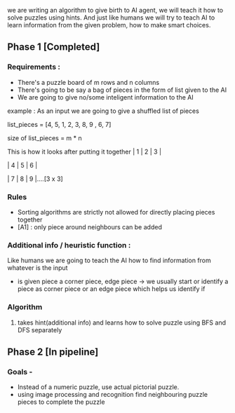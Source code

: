 
we are writing an algorithm to give birth to AI agent, we will teach it how to solve puzzles using hints. And just like humans we will try to teach AI to learn information from the given problem, how to make smart choices.


## Phase 1 [Completed]

### Requirements : 
- There's a puzzle board of m rows and n columns
- There's going to be say a bag of pieces in the form of list given to the AI
- We are going to give no/some inteligent information to the AI

example :
As an input we are going to give a shuffled list of pieces 

list_pieces = [4, 5, 1, 2, 3, 8, 9 , 6, 7]

size of list_pieces = m * n

This is how it looks after putting it together
| 1 | 2 | 3 |

| 4 | 5 | 6 |

| 7 | 8 | 9 |....[3 x 3]


### Rules
- Sorting algorithms are strictly not allowed for directly placing pieces together
- [A1] : only piece around neighbours can be added


### Additional info / heuristic function : 
Like humans we are going to teach the AI how to find information from whatever is the input 
- is given piece a corner piece, edge piece
    -> we usually start or identify a piece as corner piece or an edge piece which helps us identify if


### Algorithm
1. takes hint(additional info) and learns how to solve puzzle using BFS and DFS separately
 


## Phase 2 [In pipeline]

### Goals -  
- Instead of a numeric puzzle, use actual pictorial puzzle. 
- using image processing and recognition find neighbouring puzzle pieces to complete the puzzle  
